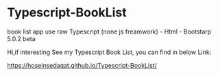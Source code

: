 # Typescript-BookList
book list app use raw Typescript (none js freamwork) - Html - Bootstarp 5.0.2 beta


Hi,if interesting See my Typescript Book List, you can find in below Link:

https://hoseinsedaqat.github.io/Typescript-BookList/
